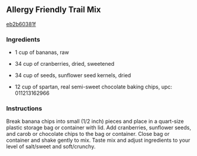 ## Allergy Friendly Trail Mix

[eb2b60381f](http://www.food.com/recipe/allergy-friendly-trail-mix-181297)

### Ingredients

 - 1 cup of bananas, raw

 - 34 cup of cranberries, dried, sweetened

 - 34 cup of seeds, sunflower seed kernels, dried

 - 12 cup of spartan, real semi-sweet chocolate baking chips, upc: 011213162966

### Instructions

Break banana chips into small (1/2 inch) pieces and place in a quart-size plastic storage bag or container with lid. Add cranberries, sunflower seeds, and carob or chocolate chips to the bag or container. Close bag or container and shake gently to mix. Taste mix and adjust ingredients to your level of salt/sweet and soft/crunchy.